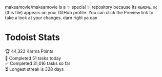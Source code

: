 makeamovie/makeamovie is a ✨ special ✨ repository because its `README.md` (this file) appears on your GitHub profile.
You can click the Preview link to take a look at your changes. darn right ya can

# Todoist Stats

<!-- TODO-IST:START -->
🏆  44,322 Karma Points           
🌸  Completed 51 tasks today           
✅  Completed 31,016 tasks so far           
⏳  Longest streak is 328 days
<!-- TODO-IST:END -->